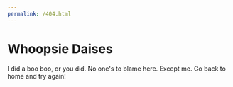 ```yaml
---
permalink: /404.html
---
```


# Whoopsie Daises

I did a boo boo, or you did. No one's to blame here. Except me. Go back to home and try again!